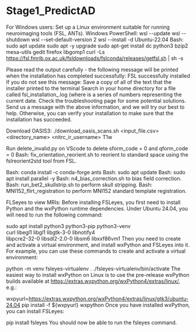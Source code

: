 # Stage1_PredictAD
For Windows users: 
Set up a Linux environment suitable for running neuroimaging tools (FSL, ANTs).
Windows PowerShell: 
wsl --update
 wsl --shutdown
 wsl --set-default-version 2
 wsl --install -d Ubuntu-22.04
Bash: sudo apt update
sudo apt -y upgrade
sudo apt-get install dc python3 bzip2 mesa-utils gedit firefox libgomp1
curl -Ls https://fsl.fmrib.ox.ac.uk/fsldownloads/fslconda/releases/getfsl.sh | sh -s

Please read the output carefully - the following message will be printed when the installation has completed successfully:
FSL successfully installed
If you do not see this message:
Save a copy of all of the text that the installer printed to the terminal
Search in your home directory for a file called fsl_installation_<date>.log (where <date> is a series of numbers representing the current date.
Check the troubleshooting page for some potential solutions.
Send us a message with the above information, and we will try our best to help.
Otherwise, you can verify your installation to make sure that the installation has succeeded.

Download OASIS3:
./download_oasis_scans.sh <input_file.csv> <directory_name> <nitrc_ir_username> T1w

Run delete_invalid.py on VScode to delete sform_code = 0 and qform_code = 0
Bash: fix_orientation_reorient.sh to reorient to standard space using the fslreorient2std tool from FSL.

Bash: conda install -c conda-forge ants
Bash: sudo apt update
Bash: sudo apt install parallel -y
Bash: n4_bias_correction.sh to bias field correction.
Bash: run_bet2_skullstrip.sh to perform skull stripping.
Bash: MNI152_flirt_registration to perform MNI152 standard template registration.

FLSeyes to view MRIs: 
Before installing FSLeyes, you first need to install Python and the wxPython runtime dependencies. Under Ubuntu 24.04, you will need to run the following command:

sudo apt install python3 python3-pip python3-venv \
  curl libegl1 libgl1 libgtk-3-0 libnotify4       \
  libpcre2-32-0 libsdl2-2.0-0 libsm6 libxxf86vm1
Then you need to create and activate a virtual environment, and install wxPython and FSLeyes into it. For example, you can use these commands to create and activate a virtual environment:

python -m venv fsleyes-virtualenv
. ./fsleyes-virtualenv/bin/activate
The easiest way to install wxPython on Linux is to use the pre-release wxPython builds available at https://extras.wxpython.org/wxPython4/extras/linux/, e.g.:

wxpyurl=https://extras.wxpython.org/wxPython4/extras/linux/gtk3/ubuntu-24.04
pip install -f  ${wxpyurl} wxpython
Once you have installed wxPython, you can install FSLeyes:

pip install fsleyes
You should now be able to run the fsleyes command.

